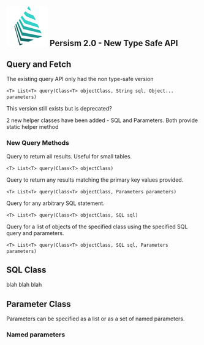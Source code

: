 ## ![](img/logo2.png)  Persism 2.0 - New Type Safe API

## Query and Fetch 

The existing query API only had the non type-safe version

```
<T> List<T> query(Class<T> objectClass, String sql, Object... parameters)
```

This version still exists but is deprecated?

2 new helper classes have been added - SQL and Parameters. Both provide static helper method


### New Query Methods

Query to return all results. Useful for small tables.

```
<T> List<T> query(Class<T> objectClass)
```

Query to return any results matching the primary key values provided.


```
<T> List<T> query(Class<T> objectClass, Parameters parameters)
```

Query for any arbitrary SQL statement.

``` 
<T> List<T> query(Class<T> objectClass, SQL sql)
```

Query for a list of objects of the specified class using the specified SQL query and parameters.

```  
<T> List<T> query(Class<T> objectClass, SQL sql, Parameters parameters)
```


## SQL Class

blah blah blah

## Parameter Class

Parameters can be specified as a list or as a set of named parameters.

### Named parameters


